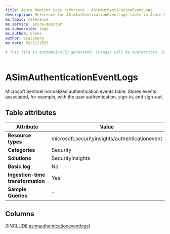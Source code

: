 ```yaml
---
title: Azure Monitor Logs reference - ASimAuthenticationEventLogs
description: Reference for ASimAuthenticationEventLogs table in Azure Monitor Logs.
ms.topic: reference
ms.service: azure-monitor
ms.subservice: logs
ms.author: orens
author: osalzberg
ms.date: 02/11/2025

# This file is automatically generated. Changes will be overwritten. Do not change this file directly.
---
```


# ASimAuthenticationEventLogs

Microsoft Sentinel normalized authentication events table. Stores events associated, for example, with the user authentication, sign-in, and sign-out.


## Table attributes

|Attribute|Value|
|---|---|
|**Resource types**|microsoft.securityinsights/authenticationevent|
|**Categories**|Security|
|**Solutions**| SecurityInsights|
|**Basic log**|No|
|**Ingestion-time transformation**|Yes|
|**Sample Queries**|-|



## Columns
  
[!INCLUDE [asimauthenticationeventlogs](~/reusable-content/ce-skilling/azure/includes/azure-monitor/reference/tables/asimauthenticationeventlogs-include.md)]
